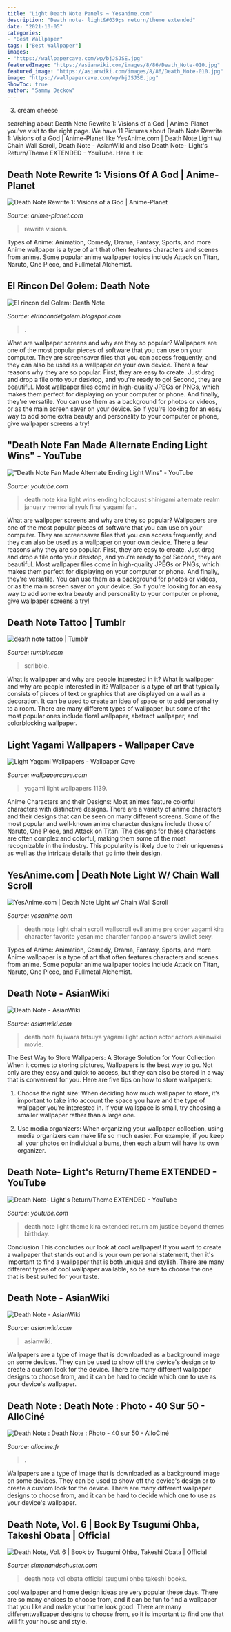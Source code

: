 ```yaml
---
title: "Light Death Note Panels ~ Yesanime.com"
description: "Death note- light&#039;s return/theme extended"
date: "2021-10-05"
categories:
- "Best Wallpaper"
tags: ["Best Wallpaper"]
images:
- "https://wallpapercave.com/wp/bjJSJSE.jpg"
featuredImage: "https://asianwiki.com/images/8/86/Death_Note-010.jpg"
featured_image: "https://asianwiki.com/images/8/86/Death_Note-010.jpg"
image: "https://wallpapercave.com/wp/bjJSJSE.jpg"
ShowToc: true
author: "Sammy Deckow"
---
```



3. cream cheese 

	

		
searching about Death Note Rewrite 1: Visions of a God | Anime-Planet you've visit to the right page. We have 11 Pictures about Death Note Rewrite 1: Visions of a God | Anime-Planet like YesAnime.com | Death Note Light w/ Chain Wall Scroll, Death Note - AsianWiki and also Death Note- Light&#039;s Return/Theme EXTENDED - YouTube. Here it is:
		
    
## Death Note Rewrite 1: Visions Of A God | Anime-Planet

<img loading=lazy src="https://www.anime-planet.com/images/anime/covers/death-note-rewrite-1-visions-of-a-god-1799.jpg?t=1405474869" onerror="this.onerror=null;this.src='https://tse4.mm.bing.net/th?id=OIP.NRHJSabT4Z9HLnJxCTqWPwAAAA&amp;pid=15.1';" alt="Death Note Rewrite 1: Visions of a God | Anime-Planet">

_Source: anime-planet.com_

>rewrite visions. 

	

Types of Anime: Animation, Comedy, Drama, Fantasy, Sports, and more
Anime wallpaper is a type of art that often features characters and scenes from anime. Some popular anime wallpaper topics include Attack on Titan, Naruto, One Piece, and Fullmetal Alchemist.

    
## El Rincon Del Golem: Death Note

<img loading=lazy src="http://2.bp.blogspot.com/-tqFF6Mp8uPA/TqpsSVWxilI/AAAAAAAABac/Xk3OGHDpa8A/s1600/Wallpaper_Death_Note_Chibi_by_XReaper6663.jpg" onerror="this.onerror=null;this.src='https://tse1.mm.bing.net/th?id=OIP.6hXt9cfmo-sjGW0IIoKENwHaFj&amp;pid=15.1';" alt="El rincon del Golem: Death Note">

_Source: elrincondelgolem.blogspot.com_

>. 

	

What are wallpaper screens and why are they so popular?
Wallpapers are one of the most popular pieces of software that you can use on your computer. They are screensaver files that you can access frequently, and they can also be used as a wallpaper on your own device. There a few reasons why they are so popular. First, they are easy to create. Just drag and drop a file onto your desktop, and you're ready to go! Second, they are beautiful. Most wallpaper files come in high-quality JPEGs or PNGs, which makes them perfect for displaying on your computer or phone. And finally, they're versatile. You can use them as a background for photos or videos, or as the main screen saver on your device. So if you're looking for an easy way to add some extra beauty and personality to your computer or phone, give wallpaper screens a try!

    
## &quot;Death Note Fan Made Alternate Ending Light Wins&quot; - YouTube

<img loading=lazy src="http://i1.ytimg.com/vi/TE6beI7AVc4/hqdefault.jpg" onerror="this.onerror=null;this.src='https://tse1.mm.bing.net/th?id=OIP.77rfBojW6tLnh8WxbQDKyQHaFj&amp;pid=15.1';" alt="&quot;Death Note Fan Made Alternate Ending Light Wins&quot; - YouTube">

_Source: youtube.com_

>death note kira light wins ending holocaust shinigami alternate realm january memorial ryuk final yagami fan. 

	

What are wallpaper screens and why are they so popular?
Wallpapers are one of the most popular pieces of software that you can use on your computer. They are screensaver files that you can access frequently, and they can also be used as a wallpaper on your own device. There a few reasons why they are so popular. First, they are easy to create. Just drag and drop a file onto your desktop, and you're ready to go! Second, they are beautiful. Most wallpaper files come in high-quality JPEGs or PNGs, which makes them perfect for displaying on your computer or phone. And finally, they're versatile. You can use them as a background for photos or videos, or as the main screen saver on your device. So if you're looking for an easy way to add some extra beauty and personality to your computer or phone, give wallpaper screens a try!

    
## Death Note Tattoo | Tumblr

<img loading=lazy src="https://66.media.tumblr.com/f49dad06cb44f4a0a060dd79b6358c71/tumblr_p3zkl6NJug1vlk9dko3_500.jpg" onerror="this.onerror=null;this.src='https://tse1.mm.bing.net/th?id=OIP.oBRu3hQX5jd0318BtDtghgAAAA&amp;pid=15.1';" alt="death note tattoo | Tumblr">

_Source: tumblr.com_

>scribble. 

	

What is wallpaper and why are people interested in it?
What is wallpaper and why are people interested in it?
Wallpaper is a type of art that typically consists of pieces of text or graphics that are displayed on a wall as a decoration. It can be used to create an idea of space or to add personality to a room. There are many different types of wallpaper, but some of the most popular ones include floral wallpaper, abstract wallpaper, and colorblocking wallpaper.

    
## Light Yagami Wallpapers - Wallpaper Cave

<img loading=lazy src="https://wallpapercave.com/wp/bjJSJSE.jpg" onerror="this.onerror=null;this.src='https://tse4.mm.bing.net/th?id=OIP.iuAYYtgYCHUts60-OX-a9wHaFj&amp;pid=15.1';" alt="Light Yagami Wallpapers - Wallpaper Cave">

_Source: wallpapercave.com_

>yagami light wallpapers 1139. 

	

Anime Characters and their Designs: Most animes feature colorful characters with distinctive designs.
There are a variety of anime characters and their designs that can be seen on many different screens. Some of the most popular and well-known anime character designs include those of Naruto, One Piece, and Attack on Titan. The designs for these characters are often complex and colorful, making them some of the most recognizable in the industry. This popularity is likely due to their uniqueness as well as the intricate details that go into their design.

    
## YesAnime.com | Death Note Light W/ Chain Wall Scroll

<img loading=lazy src="http://www.yesanime.com/image/products/6608_1.jpg" onerror="this.onerror=null;this.src='https://tse3.mm.bing.net/th?id=OIP.sgQpn4chsUcGdTYEEJ2fywHaKO&amp;pid=15.1';" alt="YesAnime.com | Death Note Light w/ Chain Wall Scroll">

_Source: yesanime.com_

>death note light chain scroll wallscroll evil anime pre order yagami kira character favorite yesanime charater fanpop answers lawliet sexy. 

	

Types of Anime: Animation, Comedy, Drama, Fantasy, Sports, and more
Anime wallpaper is a type of art that often features characters and scenes from anime. Some popular anime wallpaper topics include Attack on Titan, Naruto, One Piece, and Fullmetal Alchemist.

    
## Death Note - AsianWiki

<img loading=lazy src="https://asianwiki.com/images/8/86/Death_Note-010.jpg" onerror="this.onerror=null;this.src='https://tse4.mm.bing.net/th?id=OIP.4Rq_31mh_KvV_ebxilQxoQHaLH&amp;pid=15.1';" alt="Death Note - AsianWiki">

_Source: asianwiki.com_

>death note fujiwara tatsuya yagami light action actor actors asianwiki movie. 

	

The Best Way to Store Wallpapers: A Storage Solution for Your Collection
When it comes to storing pictures, Wallpapers is the best way to go. Not only are they easy and quick to access, but they can also be stored in a way that is convenient for you. Here are five tips on how to store wallpapers:
1) Choose the right size: When deciding how much wallpaper to store, it’s important to take into account the space you have and the type of wallpaper you’re interested in. If your wallspace is small, try choosing a smaller wallpaper rather than a large one.

2) Use media organizers: When organizing your wallpaper collection, using media organizers can make life so much easier. For example, if you keep all your photos on individual albums, then each album will have its own organizer.

    
## Death Note- Light&#039;s Return/Theme EXTENDED - YouTube

<img loading=lazy src="https://i.ytimg.com/vi/I_3pMKFl-Lw/maxresdefault.jpg" onerror="this.onerror=null;this.src='https://tse4.mm.bing.net/th?id=OIP.2pd_PqQoQNpqhwlX_t6j4QHaEK&amp;pid=15.1';" alt="Death Note- Light&#039;s Return/Theme EXTENDED - YouTube">

_Source: youtube.com_

>death note light theme kira extended return am justice beyond themes birthday. 

	

Conclusion
This concludes our look at cool wallpaper! If you want to create a wallpaper that stands out and is your own personal statement, then it's important to find a wallpaper that is both unique and stylish. There are many different types of cool wallpaper available, so be sure to choose the one that is best suited for your taste.

    
## Death Note - AsianWiki

<img loading=lazy src="https://asianwiki.com/images/d/de/Death_Note-009.jpg" onerror="this.onerror=null;this.src='https://tse3.mm.bing.net/th?id=OIP.GcVtsP__9DnAuFr1jA3aPQAAAA&amp;pid=15.1';" alt="Death Note - AsianWiki">

_Source: asianwiki.com_

>asianwiki. 

	

Wallpapers are a type of image that is downloaded as a background image on some devices. They can be used to show off the device's design or to create a custom look for the device. There are many different wallpaper designs to choose from, and it can be hard to decide which one to use as your device's wallpaper.

    
## Death Note : Death Note : Photo - 40 Sur 50 - AlloCiné

<img loading=lazy src="http://fr.web.img4.acsta.net/medias/nmedia/18/66/81/62/18957147.jpg" onerror="this.onerror=null;this.src='https://tse2.mm.bing.net/th?id=OIP.wWG3CnBwNTn8ToPVLPhMlgHaKc&amp;pid=15.1';" alt="Death Note : Death Note : Photo - 40 sur 50 - AlloCiné">

_Source: allocine.fr_

>. 

	

Wallpapers are a type of image that is downloaded as a background image on some devices. They can be used to show off the device's design or to create a custom look for the device. There are many different wallpaper designs to choose from, and it can be hard to decide which one to use as your device's wallpaper.

    
## Death Note, Vol. 6 | Book By Tsugumi Ohba, Takeshi Obata | Official

<img loading=lazy src="https://d28hgpri8am2if.cloudfront.net/book_images/onix/cvr9781421506272/death-note-vol-6-9781421506272_hr.jpg" onerror="this.onerror=null;this.src='https://tse3.mm.bing.net/th?id=OIP.PflNSvFo6OFXApdM8NEMngHaLH&amp;pid=15.1';" alt="Death Note, Vol. 6 | Book by Tsugumi Ohba, Takeshi Obata | Official">

_Source: simonandschuster.com_

>death note vol obata official tsugumi ohba takeshi books. 

	

cool wallpaper and home design ideas are very popular these days. There are so many choices to choose from, and it can be fun to find a wallpaper that you like and make your home look good. There are many differentwallpaper designs to choose from, so it is important to find one that will fit your house and style.

